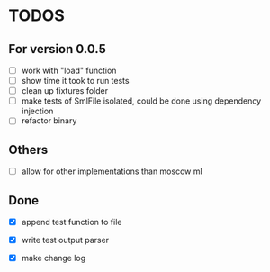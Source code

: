 # TODOS

## For version 0.0.5

- [ ] work with "load" function
- [ ] show time it took to run tests
- [ ] clean up fixtures folder
- [ ] make tests of SmlFile isolated, could be done using dependency injection
- [ ] refactor binary

## Others

- [ ] allow for other implementations than moscow ml

## Done

- [x] append test function to file
- [x] write test output parser
- [x] make change log

